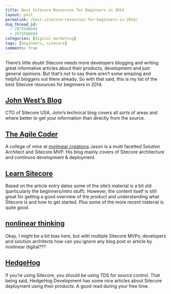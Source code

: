 ```yaml
---
title: Best Sitecore Resources for Beginners in 2014
layout: post
permalink: /best-sitecore-resources-for-beginners-in-2014/
dsq_thread_id:
  - 2975566694
  - 2975566694
categories: [digital marketing]
tags: [beginners, sitecore]
comments: true
---
```

There&#8217;s little doubt Sitecore needs more developers blogging and writing great informative articles about their products, development and just general opinions. But that&#8217;s not to say there aren&#8217;t some amazing and helpful bloggers out there already. So with that said, this is my list of the best Sitecore resources for beginners in 2014.  
<!--more-->

## <a href="http://www.sitecore.net/Learn/Blogs/Technical-Blogs/John-West-Sitecore-Blog.aspx" title="John West" target="_blank">John West&#8217;s Blog</a>

CTO of Sitecore USA, John&#8217;s technical blog covers all sorts of areas and where better to get your information than directly from the source.

## <a href="http://theagilecoder.wordpress.com" title="Jason St.Cyr" target="_blank">The Agile Coder</a>

A college of mine at <a href="http://www.nonlinearcreations.com/" title="nonlinear creations" target="_blank">nonlinear creations</a> Jason is a multi facetted Solution Architect and Sitecore MVP. His blog mainly covers of Sitecore architecture and continuos development & deployment.

## <a href="http://learnsitecore.cmsuniverse.net/en/GlobalNavigation/Sitecore-beginners-guide.aspx" title="Learn Sitecore" target="_blank">Learn Sitecore</a>

Based on the article entry dates some of the site&#8217;s material is a bit old (particularly the beginners/intro stuff). However, the content itself is still great for getting a good overview of the product and understanding what Sitecore is and how to get started. Plus some of the more recent material is quite good.

## <a href="http://www.nonlinearcreations.com/Digital/how-we-think.aspx" title="nonlinear creations" target="_blank">nonlinear thinking</a>

Okay, I might be a bit bias here, but with multiple Sitecore MVPs, developers and solution architects how can you ignore any blog post or article by nonlinear digital???

## <a href="https://www.hhogdev.com/blog.aspx" title="HedgeHog" target="_blank">HedgeHog</a>

If you&#8217;re using Sitecore, you should be using TDS for source control. That being said, HedgeHog Development has some nice articles about Sitecore deployment using their products. A good read during your free time.